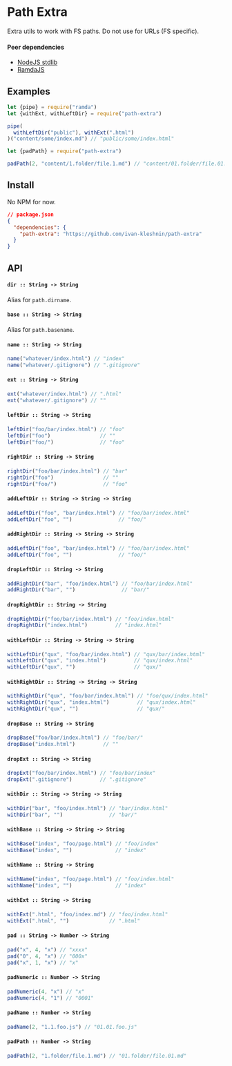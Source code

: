 # Path Extra

Extra utils to work with FS paths. Do not use for URLs (FS specific).

#### Peer dependencies

* [NodeJS stdlib](https://nodejs.org/api/)
* [RamdaJS](http://ramdajs.com/)

## Examples

```js
let {pipe} = require("ramda")
let {withExt, withLeftDir} = require("path-extra")

pipe(
  withLeftDir("public"), withExt(".html")
)("content/some/index.md") // "public/some/index.html"
```

```js
let {padPath} = require("path-extra")

padPath(2, "content/1.folder/file.1.md") // "content/01.folder/file.01.md"
```

## Install

No NPM for now.

```json
// package.json
{
  "dependencies": {
    "path-extra": "https://github.com/ivan-kleshnin/path-extra"
  }
}
```

## API

#### `dir :: String -> String`

Alias for `path.dirname`.

#### `base :: String -> String`

Alias for `path.basename`.

#### `name :: String -> String`

```js
name("whatever/index.html") // "index"
name("whatever/.gitignore") // ".gitignore"
```

#### `ext :: String -> String`

```js
ext("whatever/index.html") // ".html"
ext("whatever/.gitignore") // ""
```

#### `leftDir :: String -> String`

```js
leftDir("foo/bar/index.html") // "foo"
leftDir("foo")                // ""
leftDir("foo/")               // "foo"
```

#### `rightDir :: String -> String`

```js
rightDir("foo/bar/index.html") // "bar"
rightDir("foo")                // ""
rightDir("foo/")               // "foo"
```

#### `addLeftDir :: String -> String -> String`

```js
addLeftDir("foo", "bar/index.html") // "foo/bar/index.html"
addLeftDir("foo", "")               // "foo/"
```

#### `addRightDir :: String -> String -> String`

```js
addLeftDir("foo", "bar/index.html") // "foo/bar/index.html"
addLeftDir("foo", "")               // "foo/"
```

#### `dropLeftDir :: String -> String`

```js
addRightDir("bar", "foo/index.html") // "foo/bar/index.html"
addRightDir("bar", "")               // "bar/"
```

#### `dropRightDir :: String -> String`

```js
dropRightDir("foo/bar/index.html") // "foo/index.html"
dropRightDir("index.html")         // "index.html"
```

#### `withLeftDir :: String -> String -> String`

```js
withLeftDir("qux", "foo/bar/index.html") // "qux/bar/index.html"
withLeftDir("qux", "index.html")         // "qux/index.html"
withLeftDir("qux", "")                   // "qux/"
```

#### `withRightDir :: String -> String -> String`

```js
withRightDir("qux", "foo/bar/index.html") // "foo/qux/index.html"
withRightDir("qux", "index.html")         // "qux/index.html"
withRightDir("qux", "")                   // "qux/"
```

#### `dropBase :: String -> String`

```js
dropBase("foo/bar/index.html") // "foo/bar/"
dropBase("index.html")         // ""
```

#### `dropExt :: String -> String`

```js
dropExt("foo/bar/index.html") // "foo/bar/index"
dropExt(".gitignore")         // ".gitignore"
```

#### `withDir :: String -> String -> String`

```js
withDir("bar", "foo/index.html") // "bar/index.html"
withDir("bar", "")               // "bar/"
```

#### `withBase :: String -> String -> String`

```js
withBase("index", "foo/page.html") // "foo/index"
withBase("index", "")              // "index"
```

#### `withName :: String -> String`

```js
withName("index", "foo/page.html") // "foo/index.html"
withName("index", "")              // "index"
```

#### `withExt :: String -> String`

```js
withExt(".html", "foo/index.md") // "foo/index.html"
withExt(".html", "")             // ".html"
```

#### `pad :: String -> Number -> String`

```js
pad("x", 4, "x") // "xxxx"
pad("0", 4, "x") // "000x"
pad("x", 1, "x") // "x"
```

#### `padNumeric :: Number -> String`

```js
padNumeric(4, "x") // "x"
padNumeric(4, "1") // "0001"
```

#### `padName :: Number -> String`

```js
padName(2, "1.1.foo.js") // "01.01.foo.js"
```

#### `padPath :: Number -> String`

```js
padPath(2, "1.folder/file.1.md") // "01.folder/file.01.md"
```
